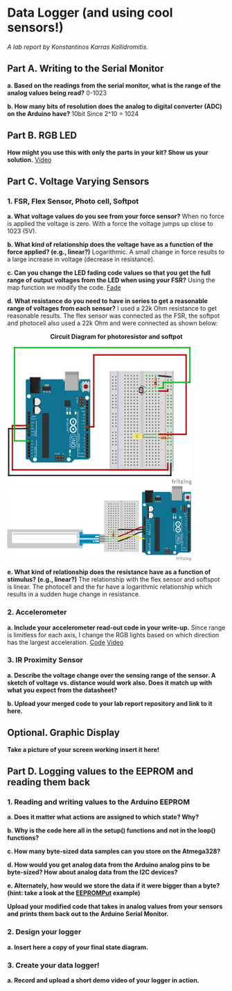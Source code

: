 # Data Logger (and using cool sensors!)

*A lab report by Konstantinos Karras Kallidromitis.*

## Part A.  Writing to the Serial Monitor
 
**a. Based on the readings from the serial monitor, what is the range of the analog values being read?** 0-1023
 
**b. How many bits of resolution does the analog to digital converter (ADC) on the Arduino have?** 10bit Since  2^10 = 1024

## Part B. RGB LED

**How might you use this with only the parts in your kit? Show us your solution.** [Video](https://youtu.be/XkqNqqZrJpQ)

## Part C. Voltage Varying Sensors 
 
### 1. FSR, Flex Sensor, Photo cell, Softpot

**a. What voltage values do you see from your force sensor?** When no force is applied the voltage is zero. With a force the voltage jumps up close to 1023 (5V).

**b. What kind of relationship does the voltage have as a function of the force applied? (e.g., linear?)** Logarithmic. A small change in force results to a large increase in voltage (decrease in resistance).

**c. Can you change the LED fading code values so that you get the full range of output voltages from the LED when using your FSR?** Using the map function we modify the code. [Fade](https://github.com/Konstantinos-KK/IDD-Fa19-Lab3/blob/master/map_a0.ino)

**d. What resistance do you need to have in series to get a reasonable range of voltages from each sensor?**
I used a 22k Ohm resistance to get reasonable results. The flex sensor was connected as the FSR, the softpot and photocell also used a 22k Ohm and were connected as shown below:

<p align="center"> <b> Circuit Diagram for photoresistor and softpot </b> </p>
<p float="left">
  <img src="https://github.com/Konstantinos-KK/IDD-Fa19-Lab3/blob/master/photoresistor.png" width="425" />
  <img src="https://github.com/Konstantinos-KK/IDD-Fa19-Lab3/blob/master/example_circuit_bb-pulldown.png" width="425" /> 
</p>

**e. What kind of relationship does the resistance have as a function of stimulus? (e.g., linear?)** The relationship with the flex sensor and softspot is linear. The photocell and the fsr have a logarithmic relationship which results in a sudden huge change in resistance.

### 2. Accelerometer
 
**a. Include your accelerometer read-out code in your write-up.**  Since range is limitless for each axis, I change the RGB lights based on which direction has the largest acceleration. [Code](https://github.com/Konstantinos-KK/IDD-Fa19-Lab3/blob/master/rgd_acc.ino) [Video](https://youtu.be/HjVnfO53Nik)

### 3. IR Proximity Sensor

**a. Describe the voltage change over the sensing range of the sensor. A sketch of voltage vs. distance would work also. Does it match up with what you expect from the datasheet?**

**b. Upload your merged code to your lab report repository and link to it here.**

## Optional. Graphic Display

**Take a picture of your screen working insert it here!**

## Part D. Logging values to the EEPROM and reading them back
 
### 1. Reading and writing values to the Arduino EEPROM

**a. Does it matter what actions are assigned to which state? Why?**

**b. Why is the code here all in the setup() functions and not in the loop() functions?**

**c. How many byte-sized data samples can you store on the Atmega328?**

**d. How would you get analog data from the Arduino analog pins to be byte-sized? How about analog data from the I2C devices?**

**e. Alternately, how would we store the data if it were bigger than a byte? (hint: take a look at the [EEPROMPut](https://www.arduino.cc/en/Reference/EEPROMPut) example)**

**Upload your modified code that takes in analog values from your sensors and prints them back out to the Arduino Serial Monitor.**

### 2. Design your logger
 
**a. Insert here a copy of your final state diagram.**

### 3. Create your data logger!
 
**a. Record and upload a short demo video of your logger in action.**
